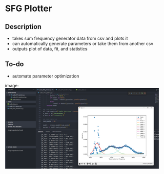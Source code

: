 # SFG Plotter
## Description
 - takes sum frequency generator data from csv and plots it
 - can automatically generate parameters or take them from another csv
 - outputs plot of data, fit, and statistics

## To-do
 - automate parameter optimization

image:
![sample](sample.png "Sample Plot")